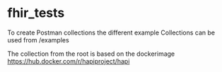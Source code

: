 # fhir_tests

To create Postman collections the different example Collections can be used from /examples

The collection from the root is based on the dockerimage https://hub.docker.com/r/hapiproject/hapi